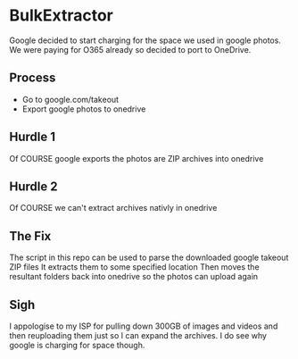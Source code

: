 # BulkExtractor
Google decided to start charging for the space we used in google photos. We were paying for O365 already so decided to port to OneDrive.

## Process
- Go to google.com/takeout
- Export google photos to onedrive

## Hurdle 1
Of COURSE google exports the photos are ZIP archives into onedrive

## Hurdle 2
Of COURSE we can't extract archives nativly in onedrive

## The Fix
The script in this repo can be used to parse the downloaded google takeout ZIP files
It extracts them to some specified location
Then moves the resultant folders back into onedrive so the photos can upload again

## Sigh
I appologise to my ISP for pulling down 300GB of images and videos and then reuploading them just so I can expand the archives.
I do see why google is charging for space though.